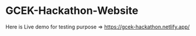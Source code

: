 # GCEK-Hackathon-Website
Here is Live demo for testing purpose => https://gcek-hackathon.netlify.app/
